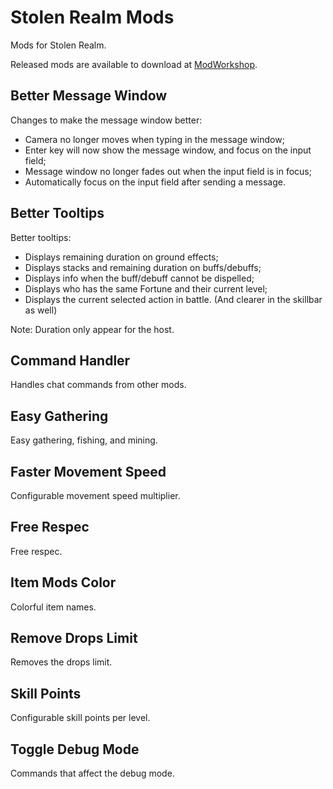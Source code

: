 # Stolen Realm Mods

Mods for Stolen Realm.

Released mods are available to download at [ModWorkshop](https://modworkshop.net/user/124854).

## Better Message Window

Changes to make the message window better:

* Camera no longer moves when typing in the message window;
* Enter key will now show the message window, and focus on the input field;
* Message window no longer fades out when the input field is in focus;
* Automatically focus on the input field after sending a message.

## Better Tooltips

Better tooltips:

* Displays remaining duration on ground effects;
* Displays stacks and remaining duration on buffs/debuffs;
* Displays info when the buff/debuff cannot be dispelled;
* Displays who has the same Fortune and their current level;
* Displays the current selected action in battle. (And clearer in the skillbar as well)

Note: Duration only appear for the host.

## Command Handler

Handles chat commands from other mods.

## Easy Gathering

Easy gathering, fishing, and mining.

## Faster Movement Speed

Configurable movement speed multiplier.

## Free Respec

Free respec.

## Item Mods Color

Colorful item names.

## Remove Drops Limit

Removes the drops limit.

## Skill Points

Configurable skill points per level.

## Toggle Debug Mode

Commands that affect the debug mode.
